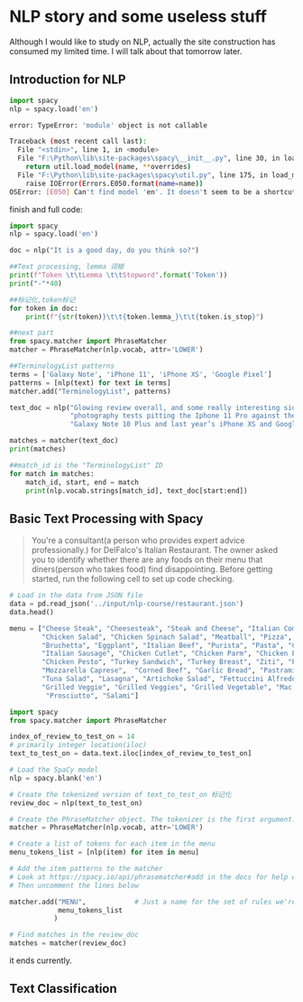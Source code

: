 # NLP story and some useless stuff

Although I would like to study on NLP, actually the site construction has consumed my limited time. I will talk about that tomorrow later.

## Introduction for NLP

```python
import spacy
nlp = spacy.load('en')
```

```bash
error: TypeError: 'module' object is not callable

Traceback (most recent call last):
  File "<stdin>", line 1, in <module>
  File "F:\Python\lib\site-packages\spacy\__init__.py", line 30, in load
    return util.load_model(name, **overrides)
  File "F:\Python\lib\site-packages\spacy\util.py", line 175, in load_model
    raise IOError(Errors.E050.format(name=name))
OSError: [E050] Can't find model 'en'. It doesn't seem to be a shortcut link, a Python package or a valid path to a data directory.
```

finish and full code:

```python
import spacy
nlp = spacy.load('en')

doc = nlp("It is a good day, do you think so?")

##Text processing, lemma 词根
print(f"Token \t\tLemma \t\tStopword".format('Token'))
print("-"*40)

##标记化,token标记
for token in doc:
    print(f"{str(token)}\t\t{token.lemma_}\t\t{token.is_stop}")

##next part
from spacy.matcher import PhraseMatcher
matcher = PhraseMatcher(nlp.vocab, attr='LOWER')

##TerminologyList patterns
terms = ['Galaxy Note', 'iPhone 11', 'iPhone XS', 'Google Pixel']
patterns = [nlp(text) for text in terms]
matcher.add("TerminologyList", patterns)

text_doc = nlp("Glowing review overall, and some really interesting side-by-side "
               "photography tests pitting the Iphone 11 Pro against the "
               "Galaxy Note 10 Plus and last year’s iPhone XS and Google Pixel 3.")

matches = matcher(text_doc)
print(matches)

##match_id is the "TerminologyList" ID
for match in matches:
    match_id, start, end = match
    print(nlp.vocab.strings[match_id], text_doc[start:end])
```

## Basic Text Processing with Spacy

> You're a consultant(a person who provides expert advice professionally.) for DelFalco's Italian Restaurant. The owner asked you to identify whether there are any foods on their menu that diners(person who takes food) find disappointing.
Before getting started, run the following cell to set up code checking.

```python
# Load in the data from JSON file
data = pd.read_json('../input/nlp-course/restaurant.json')
data.head()

menu = ["Cheese Steak", "Cheesesteak", "Steak and Cheese", "Italian Combo", "Tiramisu", "Cannoli",
        "Chicken Salad", "Chicken Spinach Salad", "Meatball", "Pizza", "Pizzas", "Spaghetti",
        "Bruchetta", "Eggplant", "Italian Beef", "Purista", "Pasta", "Calzones",  "Calzone",
        "Italian Sausage", "Chicken Cutlet", "Chicken Parm", "Chicken Parmesan", "Gnocchi",
        "Chicken Pesto", "Turkey Sandwich", "Turkey Breast", "Ziti", "Portobello", "Reuben",
        "Mozzarella Caprese",  "Corned Beef", "Garlic Bread", "Pastrami", "Roast Beef",
        "Tuna Salad", "Lasagna", "Artichoke Salad", "Fettuccini Alfredo", "Chicken Parmigiana",
        "Grilled Veggie", "Grilled Veggies", "Grilled Vegetable", "Mac and Cheese", "Macaroni",  
         "Prosciutto", "Salami"]

import spacy
from spacy.matcher import PhraseMatcher

index_of_review_to_test_on = 14
# primarily integer location(iloc)
text_to_test_on = data.text.iloc[index_of_review_to_test_on]

# Load the SpaCy model
nlp = spacy.blank('en')

# Create the tokenized version of text_to_test_on 标记化
review_doc = nlp(text_to_test_on)

# Create the PhraseMatcher object. The tokenizer is the first argument. Use attr = 'LOWER' to make consistent capitalization
matcher = PhraseMatcher(nlp.vocab, attr='LOWER')

# Create a list of tokens for each item in the menu
menu_tokens_list = [nlp(item) for item in menu]

# Add the item patterns to the matcher
# Look at https://spacy.io/api/phrasematcher#add in the docs for help with this step
# Then uncomment the lines below

matcher.add("MENU",            # Just a name for the set of rules we're matching to
            menu_tokens_list  
           )

# Find matches in the review_doc
matches = matcher(review_doc)

```

it ends currently.

## Text Classification


